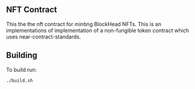 ## NFT Contract
This the the nft contract for minting BlockHead NFTs. This is an implementations of implementation of a non-fungible token contract which uses near-contract-standards.

## Building
To build run:
```bash
./build.sh
```
